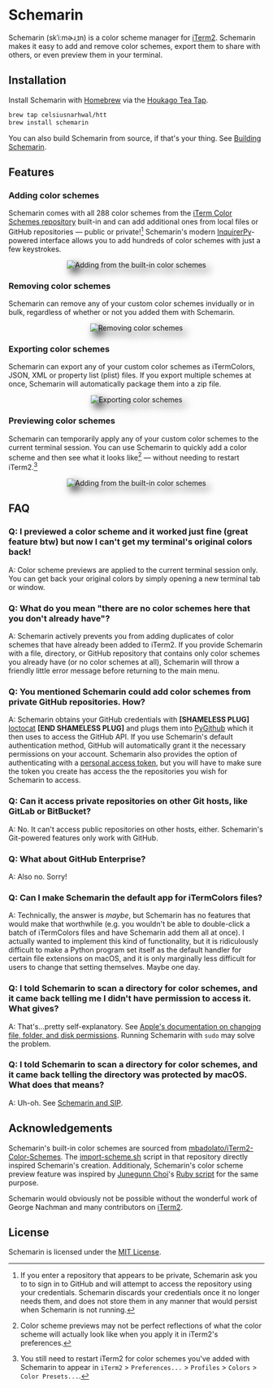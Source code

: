 # Schemarin

Schemarin (skˈiːmɚɹˌɪn) is a color scheme manager for [iTerm2](https://iterm2.com/). Schemarin makes it easy to add
and remove color schemes, export them to share with others, or even preview them in your terminal.

## Installation

Install Schemarin with [Homebrew](https://brew.sh) via
the [Houkago Tea Tap](https://github.com/celsiusnarhwal/homebrew-htt).

```bash
brew tap celsiusnarhwal/htt
brew install schemarin
```

You can also build Schemarin from source, if that's your thing. See [Building Schemarin](building-schemarin.md).

## Features

### Adding color schemes

Schemarin comes with all 288 color schemes from
the [iTerm Color Schemes repository](https://github.com/mbadolato/iTerm2-Color-Schemes)
built-in and can add additional ones from local files or GitHub repositories — public or private![^1] Schemarin's
modern [InquirerPy](https://inquirerpy.readthedocs.io)-powered interface allows you to add hundreds of color schemes
with
just a few keystrokes.

<p style="text-align: center;border-radius: 50%;filter: drop-shadow(8px 8px 8px black)">
    <img alt="Adding from the built-in color schemes" src="media/add-demo.gif" style="border-radius: 1.5%">
</p>

### Removing color schemes

Schemarin can remove any of your custom color schemes invidually or in bulk, regardless of whether or not you added
them with Schemarin.

<p style="text-align: center;border-radius: 50%;filter: drop-shadow(8px 8px 8px black)">
    <img alt="Removing color schemes" src="media/remove-demo.gif" style="border-radius: 1.5%">
</p>

### Exporting color schemes

Schemarin can export any of your custom color schemes as iTermColors, JSON, XML or property list (plist) files. If you
export multiple schemes at once, Schemarin will automatically package them into a zip file.

<p style="text-align: center;border-radius: 50%;filter: drop-shadow(8px 8px 8px black)">
    <img alt="Exporting color schemes" src="media/export-demo.gif" style="border-radius: 1.5%">
</p>

### Previewing color schemes

Schemarin can temporarily apply any of your custom color schemes to the current terminal session. You can use Schemarin
to quickly add a color scheme and then see what it looks like[^2] — without needing to restart iTerm2.[^3]

<p style="text-align: center;border-radius: 50%;filter: drop-shadow(8px 8px 8px black)">
    <img alt="Adding from the built-in color schemes" src="media/preview-demo.gif" style="border-radius: 1.5%">
</p>

## FAQ

### Q: I previewed a color scheme and it worked just fine (great feature btw) but now I can't get my terminal's original colors back!

A: Color scheme previews are applied to the current terminal session only. You can get back your original colors by
simply opening a new terminal tab or window.

### Q: What do you mean "there are no color schemes here that you don't already have"?

A: Schemarin actively prevents you from adding duplicates of color schemes that have already been added to
iTerm2. If you provide Schemarin with a file, directory, or GitHub repository that contains only color schemes
you already have (or no color schemes at all), Schemarin will throw a friendly little error message before returning
to the main menu.

### Q: You mentioned Schemarin could add color schemes from private GitHub repositories. How?

A: Schemarin obtains your GitHub credentials
with **[SHAMELESS PLUG]** [loctocat](https://github.com/celsiusnarhwal/loctocat)
**[END SHAMELESS PLUG]** and plugs them into [PyGithub](https://pygithub.readthedocs.io) which it then uses to access
the GitHub API. If you use Schemarin's default authentication method, GitHub will automatically grant it the necessary
permissions on your account. Schemarin also provides the option of authenticating with
a [personal access token](https://docs.github.com/en/authentication/keeping-your-account-and-data-secure/creating-a-personal-access-token),
but you will have to make sure the token you create has access the the repositories you wish for Schemarin to access.

### Q: Can it access private repositories on other Git hosts, like GitLab or BitBucket?

A: No. It can't access public repositories on other hosts, either. Schemarin's Git-powered features only work
with GitHub.

### Q: What about GitHub Enterprise?

A: Also no. Sorry!

### Q: Can I make Schemarin the default app for iTermColors files?

A: Technically, the answer is *maybe*, but Schemarin has no features that would make that worthwhile (e.g. you wouldn't
be able to double-click a batch of iTermColors files and have Schemarin add them all at once). I actually wanted
to implement this kind of functionality, but it is ridiculously difficult to make a Python program set itself as the
default handler for certain file extensions on macOS, and it is only marginally less difficult for users to change
that setting themselves. Maybe one day.

### Q: I told Schemarin to scan a directory for color schemes, and it came back telling me I didn't have permission to access it. What gives?

A: That's...pretty self-explanatory. 
See [Apple's documentation on changing file, folder, and disk permissions](https://support.apple.com/guide/mac-help/change-permissions-for-files-folders-or-disks-mchlp1203/mac).
Running Schemarin with `sudo` may solve the problem.

### Q: I told Schemarin to scan a directory for color schemes, and it came back telling the directory was protected by macOS. What does that means?

A: Uh-oh. See [Schemarin and SIP](schemarin-and-sip.md).

## Acknowledgements

Schemarin's built-in color schemes are sourced
from [mbadolato/iTerm2-Color-Schemes](https://github.com/mbadolato/iTerm2-Color-Schemes).
The [import-scheme.sh](https://github.com/mbadolato/iTerm2-Color-Schemes/blob/master/tools/import-scheme.sh) script
in that repository directly inspired Schemarin's creation. Additionaly, Schemarin's color scheme preview feature was
inspired by
[Junegunn Choi](https://github.com/junegunn)'s [Ruby script](https://github.com/mbadolato/iTerm2-Color-Schemes/blob/master/tools/preview.rb)
for the same purpose.

Schemarin would obviously not be possible without the wonderful work of George Nachman and many contributors on
[iTerm2](https://github.com/gnachman/iTerm2).

## License

Schemarin is licensed under the [MIT License](LICENSE.md).

[^1]: If you enter a repository that appears to be private[^4], Schemarin ask you to to sign in to GitHub and will
attempt
to access the repository using your credentials. Schemarin discards your credentials once it no longer needs them,
and does not store them in any manner that would persist when Schemarin is not running.

[^2]: Color scheme previews may not be perfect reflections of what the color scheme will actually look like when you
apply it in iTerm2's preferences.

[^3]: You still need to restart iTerm2 for color schemes you've added with Schemarin to appear in `iTerm2` >
`Preferences...` > `Profiles` > `Colors` > `Color Presets...`.

[^4]: GitHub provides no way of differentiating between inaccessible private repositories and repositories that
actually don't exist. Schemarin assumes that any repository which returns a 404 is private.
